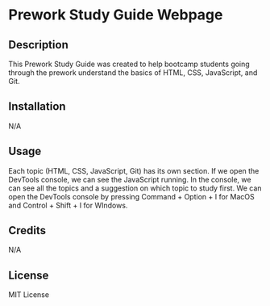 # Prework Study Guide Webpage

## Description

This Prework Study Guide was created to help bootcamp students going through the prework understand the basics of HTML, CSS, JavaScript, and Git.
 
## Installation

N/A

## Usage

Each topic  (HTML, CSS, JavaScript, Git) has its own section.  If we open the DevTools console, we can see the JavaScript running. 
In the console, we can see all the topics and a suggestion on which topic to study first.  We can open the DevTools console by pressing Command + Option + I for MacOS and Control + Shift + I for WIndows. 

## Credits

N/A

## License

MIT License
